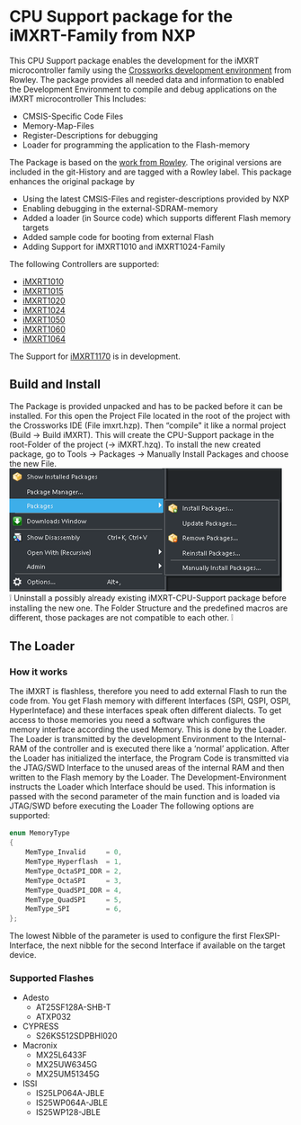 # CPU Support package for the iMXRT-Family from NXP

This CPU Support package enables the development for the iMXRT microcontroller family using the [Crossworks development environment](https://rowley.co.uk/arm/index.htm) from Rowley. The package provides all needed data and information to enabled the Development Environment to compile and debug applications on the iMXRT microcontroller
This Includes:

- CMSIS-Specific Code Files
- Memory-Map-Files
- Register-Descriptions for debugging
- Loader for programming the application to the Flash-memory

The Package is based on the [work from Rowley](https://www.rowleydownload.co.uk/arm/packages/iMXRT.htm). The original versions are included in the git-History and are tagged with a Rowley label.
This package enhances the original package by

- Using the latest CMSIS-Files and register-descriptions provided by NXP
- Enabling debugging in the external-SDRAM-memory
- Added a loader (in Source code) which supports different Flash memory targets
- Added sample code for booting from external Flash
- Adding Support for iMXRT1010 and iMXRT1024-Family

The following Controllers are supported:

- [iMXRT1010](https://www.nxp.com/products/processors-and-microcontrollers/arm-microcontrollers/i-mx-rt-crossover-mcus/i-mx-rt1010-crossover-mcu-with-arm-cortex-m7-core:i.MX-RT1010)
- [iMXRT1015](https://www.nxp.com/products/processors-and-microcontrollers/arm-microcontrollers/i-mx-rt-crossover-mcus/i-mx-rt1015-crossover-mcu-with-arm-cortex-m7-core:i.MX-RT1015)
- [iMXRT1020](https://www.nxp.com/products/processors-and-microcontrollers/arm-microcontrollers/i-mx-rt-crossover-mcus/i-mx-rt1020-crossover-mcu-with-arm-cortex-m7-core:i.MX-RT1020)
- [iMXRT1024](https://www.nxp.com/products/processors-and-microcontrollers/arm-microcontrollers/i-mx-rt-crossover-mcus/i-mx-rt1024-crossover-mcu-with-arm-cortex-m7-core:i.MX-RT1024)
- [iMXRT1050](https://www.nxp.com/products/processors-and-microcontrollers/arm-microcontrollers/i-mx-rt-crossover-mcus/i-mx-rt1050-crossover-mcu-with-arm-cortex-m7-core:i.MX-RT1050)
- [iMXRT1060](https://www.nxp.com/products/processors-and-microcontrollers/arm-microcontrollers/i-mx-rt-crossover-mcus/i-mx-rt1060-crossover-mcu-with-arm-cortex-m7-core:i.MX-RT1060)
- [iMXRT1064](https://www.nxp.com/products/processors-and-microcontrollers/arm-microcontrollers/i-mx-rt-crossover-mcus/i-mx-rt1064-crossover-mcu-with-arm-cortex-m7-core:i.MX-RT1064)

The Support for [iMXRT1170](https://www.nxp.com/products/processors-and-microcontrollers/arm-microcontrollers/i-mx-rt-crossover-mcus/i-mx-rt1170-crossover-mcu-family-first-ghz-mcu-with-arm-cortex-m7-and-cortex-m4-cores:i.MX-RT1170) is in development.

## Build and Install

The Package is provided unpacked and has to be packed before it can be installed. For this open the Project File located in the root of the project with the Crossworks IDE (File imxrt.hzp). Then “compile" it like a normal project (Build -> Build iMXRT). This will create the CPU-Support package in the root-Folder of the project (-> iMXRT.hzq).
To install the new created package, go to Tools -> Packages -> Manually Install Packages and choose the new File.
![Package Manager](./doc/Menu_PackageManagerManual.png)  
:grey_exclamation: Uninstall a possibly already existing iMXRT-CPU-Support package before installing the new one. The Folder Structure and the predefined macros are different, those packages are not compatible to each other. :grey_exclamation:

## The Loader

### How it works

The iMXRT is flashless, therefore you need to add external Flash to run the code from. You get Flash memory with different Interfaces (SPI, QSPI, OSPI, HyperInteface) and these interfaces speak often different dialects. To get access to those memories you need a software which configures the memory interface according the used Memory. This is done by the Loader.
The Loader is transmitted by the development Environment to the Internal-RAM of the controller and is executed there like a ‘normal’ application. After the Loader has initialized the interface, the Program Code is transmitted via the JTAG/SWD Interface to the unused areas of the internal RAM and then written to the Flash memory by the Loader.
The Development-Environment instructs the Loader which Interface should be used. This information is passed with the second parameter of the main function and is loaded via JTAG/SWD before executing the Loader
The following options are supported:

```C
enum MemoryType
{
    MemType_Invalid     = 0,
    MemType_Hyperflash  = 1,
    MemType_OctaSPI_DDR = 2,
    MemType_OctaSPI     = 3,
    MemType_QuadSPI_DDR = 4,
    MemType_QuadSPI     = 5,
    MemType_SPI         = 6,
};
```

The lowest Nibble of the parameter is used to configure the first FlexSPI-Interface, the next nibble for the second Interface if available on the target device.

### Supported Flashes

* Adesto
  * AT25SF128A-SHB-T
  * ATXP032
* CYPRESS
  * S26KS512SDPBHI020
* Macronix
  * MX25L6433F
  * MX25UW6345G
  * MX25UM51345G
* ISSI
  * IS25LP064A-JBLE
  * IS25WP064A-JBLE
  * IS25WP128-JBLE
